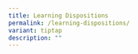 ```yaml
---
title: Learning Dispositions
permalink: /learning-dispositions/
variant: tiptap
description: ""
---
```

